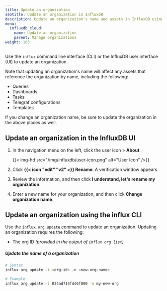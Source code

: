```yaml
---
title: Update an organization
seotitle: Update an organization in InfluxDB
description: Update an organization's name and assets in InfluxDB using the InfluxDB UI or the influx CLI.
menu:
  influxdb_cloud:
    name: Update an organization
    parent: Manage organizations
weight: 103
---
```


Use the `influx` command line interface (CLI) or the InfluxDB user interface (UI) to update an organization.

Note that updating an organization's name will affect any assets that reference the organization by name, including the following:

  - Queries
  - Dashboards
  - Tasks
  - Telegraf configurations
  - Templates

If you change an organization name, be sure to update the organization in the above places as well.

## Update an organization in the InfluxDB UI

1. In the navigation menu on the left, click the user icon > **About**.

    {{< img-hd src="/img/influxdb/user-icon.png" alt="User Icon" />}}

2. Click **{{< icon "edit" "v2" >}} Rename**. A verification window appears.
3. Review the information, and then click **I understand, let's rename my organization**.
4. Enter a new name for your organization, and then click **Change organization name**.

## Update an organization using the influx CLI

Use the [`influx org update` command](/influxdb/cloud/reference/cli/influx/org/update)
to update an organization. Updating an organization requires the following:

- The org ID _(provided in the output of `influx org list`)_

##### Update the name of a organization

```sh
# Syntax
influx org update -i <org-id> -n <new-org-name>

# Example
influx org update -i 034ad714fdd6f000 -n my-new-org
```
